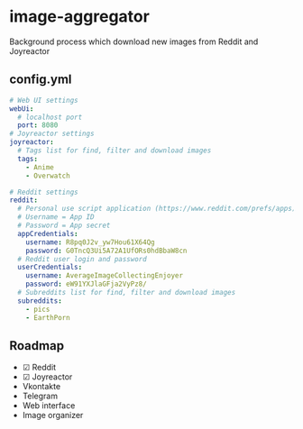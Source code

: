 # image-aggregator
Background process which download new images from Reddit and Joyreactor

## config.yml
```yaml
# Web UI settings
webUi:
  # localhost port
  port: 8080
# Joyreactor settings
joyreactor:
  # Tags list for find, filter and download images
  tags:
    - Anime
    - Overwatch

# Reddit settings
reddit:
  # Personal use script application (https://www.reddit.com/prefs/apps)
  # Username = App ID
  # Password = App secret
  appCredentials:
    username: R8pq0J2v_yw7Hou61X64Qg
    password: G0TncQ3Ui5A72A1UfORs0hdBbaW8cn
  # Reddit user login and password
  userCredentials:
    username: AverageImageCollectingEnjoyer
    password: eW91YXJlaGFja2VyPz8/
  # Subreddits list for find, filter and download images
  subreddits:
    - pics
    - EarthPorn
```

## Roadmap

- ☑ Reddit
- ☑ Joyreactor
- Vkontakte
- Telegram
- Web interface
- Image organizer